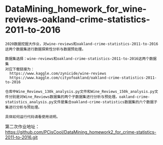 # DataMining_homework_for_wine-reviews-oakland-crime-statistics-2011-to-2016
    2020数据挖掘大作业，对wine-reviews和oakland-crime-statistics-2011-to-2016这两个数据集进行数据探索性分析与数据预处理。

    数据集选择：wine-reviews和oakland-crime-statistics-2011-to-2016这两个数据集
    对应下载链接为：
      https://www.kaggle.com/zynicide/wine-reviews
      https://www.kaggle.com/cityofoakland/oakland-crime-statistics-2011-to-2016

    仓库中Wine_Reviews_130k_analysis.py文件和Wine_Reviews_150k_analysis.py文件分别是对Wine_Reviews数据集的两个子数据集进行分析与预处理。oakland-crime-statistics_analysis.py文件是集合oakland-crime-statistics数据集的六个数据子集进行分析与预处理。

    具体如何运行代码请看使用说明。



第二次作业地址：https://github.com/PCisCool/DataMining_homework2_for_crime-statistics-2011-to-2016.git

